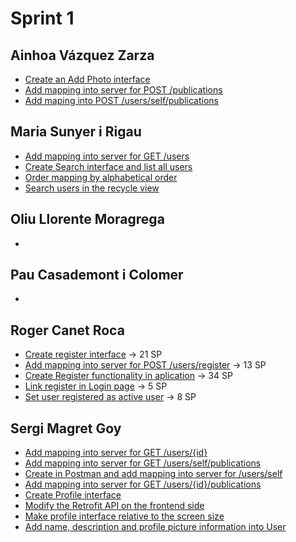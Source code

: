 # Sprint 1
## Ainhoa Vázquez Zarza
* [Create an Add Photo interface](https://wuilder.com/jira/browse/PDS20_2B-29)
* [Add mapping into server for POST /publications](https://wuilder.com/jira/browse/PDS20_2B-30)
* [Add maping into POST /users/self/publications](https://wuilder.com/jira/browse/PDS20_2B-52)


## Maria Sunyer i Rigau
* [Add mapping into server for GET /users](https://wuilder.com/jira/browse/PDS20_2B-31)
* [Create Search interface and list all users](https://wuilder.com/jira/browse/PDS20_2B-36)
* [Order mapping by alphabetical order](https://wuilder.com/jira/browse/PDS20_2B-36)
* [Search users in the recycle view](https://wuilder.com/jira/browse/PDS20_2B-39)

## Oliu Llorente Moragrega
* 

## Pau Casademont i Colomer
*

## Roger Canet Roca
* [Create register interface](https://wuilder.com/jira/browse/PDS20_2B-15) -> 21 SP
* [Add mapping into server for POST /users/register](https://wuilder.com/jira/browse/PDS20_2B-16) -> 13 SP
* [Create Register functionality in aplication](https://wuilder.com/jira/browse/PDS20_2B-53) -> 34 SP
* [Link register in Login page](https://wuilder.com/jira/browse/PDS20_2B-54) -> 5 SP
* [Set user registered as active user](https://wuilder.com/jira/browse/PDS20_2B-55) -> 8 SP

## Sergi Magret Goy
* [Add mapping into server for GET /users/{id}](https://wuilder.com/jira/secure/RapidBoard.jspa?rapidView=28&projectKey=PDS20_2B&view=detail&selectedIssue=PDS20_2B-40)
* [Add mapping into server for GET /users/self/publications](https://wuilder.com/jira/secure/RapidBoard.jspa?rapidView=28&projectKey=PDS20_2B&view=detail&selectedIssue=PDS20_2B-41)
* [Create in Postman and add mapping into server for /users/self](https://wuilder.com/jira/secure/RapidBoard.jspa?rapidView=28&projectKey=PDS20_2B&view=detail&selectedIssue=PDS20_2B-44)
* [Add mapping into server for GET /users/{id}/publications](https://wuilder.com/jira/secure/RapidBoard.jspa?rapidView=28&projectKey=PDS20_2B&view=detail&selectedIssue=PDS20_2B-46)
* [Create Profile interface](https://wuilder.com/jira/secure/RapidBoard.jspa?rapidView=28&projectKey=PDS20_2B&view=detail&selectedIssue=PDS20_2B-37)
* [Modify the Retrofit API on the frontend side](https://wuilder.com/jira/secure/RapidBoard.jspa?rapidView=28&projectKey=PDS20_2B&view=detail&selectedIssue=PDS20_2B-42)
* [Make profile interface relative to the screen size](https://wuilder.com/jira/secure/RapidBoard.jspa?rapidView=28&projectKey=PDS20_2B&view=detail&selectedIssue=PDS20_2B-50)
* [Add name, description and profile picture information into User](https://wuilder.com/jira/secure/RapidBoard.jspa?rapidView=28&projectKey=PDS20_2B&view=detail&selectedIssue=PDS20_2B-47)
